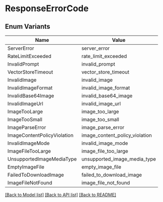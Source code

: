 # ResponseErrorCode

## Enum Variants

| Name | Value |
|---- | -----|
| ServerError | server_error |
| RateLimitExceeded | rate_limit_exceeded |
| InvalidPrompt | invalid_prompt |
| VectorStoreTimeout | vector_store_timeout |
| InvalidImage | invalid_image |
| InvalidImageFormat | invalid_image_format |
| InvalidBase64Image | invalid_base64_image |
| InvalidImageUrl | invalid_image_url |
| ImageTooLarge | image_too_large |
| ImageTooSmall | image_too_small |
| ImageParseError | image_parse_error |
| ImageContentPolicyViolation | image_content_policy_violation |
| InvalidImageMode | invalid_image_mode |
| ImageFileTooLarge | image_file_too_large |
| UnsupportedImageMediaType | unsupported_image_media_type |
| EmptyImageFile | empty_image_file |
| FailedToDownloadImage | failed_to_download_image |
| ImageFileNotFound | image_file_not_found |


[[Back to Model list]](../README.md#documentation-for-models) [[Back to API list]](../README.md#documentation-for-api-endpoints) [[Back to README]](../README.md)


